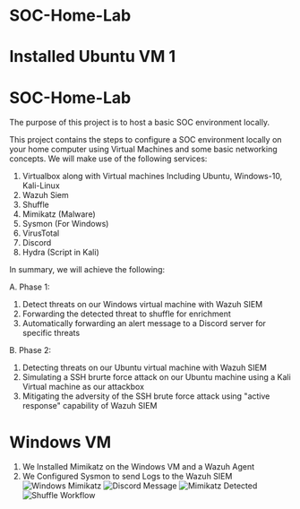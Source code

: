 # SOC-Home-Lab
# Installed Ubuntu VM 1
# SOC-Home-Lab
The purpose of this project is to host a basic SOC environment locally.

This project contains the steps to configure a SOC environment locally on your home computer using Virtual Machines and some basic networking concepts. We will make use of the following services:
  1. Virtualbox along with Virtual machines Including Ubuntu, Windows-10, Kali-Linux
  2. Wazuh Siem
  3. Shuffle
  4. Mimikatz (Malware)
  5. Sysmon (For Windows)
  6. VirusTotal
  7. Discord
  8. Hydra (Script in Kali)


In summary, we will achieve the following:

A. Phase 1:
  1. Detect threats on our Windows virtual machine with Wazuh SIEM
  2. Forwarding the detected threat to shuffle for enrichment
  3. Automatically forwarding an alert message to a Discord server for specific threats
     
B. Phase 2:
  1. Detecting threats on our Ubuntu virtual machine with Wazuh SIEM
  2. Simulating a SSH brurte force attack on our Ubuntu machine using a Kali Virtual machine as our attackbox
  3. Mitigating the adversity of the SSH brute force attack using "active response" capability of Wazuh SIEM


# Windows VM
1. We Installed Mimikatz on the Windows VM and a Wazuh Agent
2. We Configured Sysmon to send Logs to the Wazuh SIEM
![Windows Mimikatz](https://github.com/dicedealer/SOC-Home-Lab/assets/74645710/a1d7bac8-ec25-46c3-bdb7-1b0138161e98)
![Discord Message](https://github.com/dicedealer/SOC-Home-Lab/assets/74645710/7db70f29-5fa2-4d66-852b-9c66ba5ecb9d)
![Mimikatz Detected](https://github.com/dicedealer/SOC-Home-Lab/assets/74645710/3edf1569-b17e-43e0-a621-3c7c510145c3)
![Shuffle Workflow](https://github.com/dicedealer/SOC-Home-Lab/assets/74645710/d160170e-5676-448e-93db-e30c6cdea9e1)

